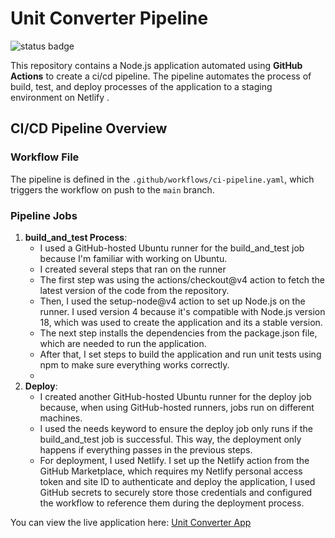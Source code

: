 # Unit Converter Pipeline
![status badge](https://github.com/PreciousDipe/Unit_Converter/actions/workflows/ci-pipeline.yaml/badge.svg)

This repository contains a Node.js application automated using **GitHub Actions** to create a ci/cd pipeline. The pipeline automates the process of build, test, and deploy processes of the application to a staging environment on Netlify .

## CI/CD Pipeline Overview

### Workflow File

The pipeline is defined in the `.github/workflows/ci-pipeline.yaml`, which triggers the workflow on push to the `main` branch.

### Pipeline Jobs

1. **build_and_test Process**:
   - I used a GitHub-hosted Ubuntu runner for the build_and_test job because I'm familiar with working on Ubuntu.
   - I created several steps that ran on the runner
   - The first step was using the actions/checkout@v4 action to fetch the latest version of the code from the repository.
   - Then, I used the setup-node@v4 action to set up Node.js on the runner. I used version 4 because it's compatible with Node.js version 18, which was used to create the application and its a stable version.
   - The next step installs the dependencies from the package.json file, which are needed to run the application.
   - After that, I set steps to build the application and run unit tests using npm to make sure everything works correctly.
   - 
2. **Deploy**:
   - I created another GitHub-hosted Ubuntu runner for the deploy job because, when using GitHub-hosted runners, jobs run on different machines.
   - I used the needs keyword to ensure the deploy job only runs if the build_and_test job is successful. This way, the deployment only happens if everything passes in the previous steps.
   - For deployment, I used Netlify. I set up the Netlify action from the GitHub Marketplace, which requires my Netlify personal access token and site ID to authenticate and deploy the application, I used GitHub secrets to securely store those credentials and configured the workflow to reference them during the deployment process.
  
You can view the live application here: [Unit Converter App](https://myunitconverters.netlify.app)
